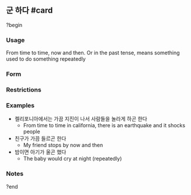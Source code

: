 ## 군 하다 #card
?begin
### Usage
From time to time, now and then. Or in the past tense, means something used to do something repeatedly
### Form
### Restrictions
### Examples
* 켈리포니아에서는 가끔 지진이 나서 사람들을 놀라게 하곤 한다
	* From time to time in california, there is an earthquake and it shocks people
* 친구가 가끔 들르곤 한다
	* My friend stops by now and then
* 밤이면 아기가 울곤 했다
	* The baby would cry at night (repeatedly)
### Notes
?end
